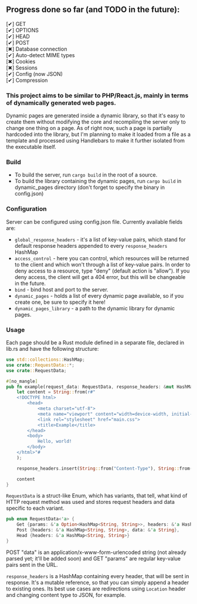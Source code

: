 ## Progress done so far (and TODO in the future):
[✔]   	GET<br>
[✔]   	OPTIONS<br>
[✔]   	HEAD<br>
[✔]   	POST<br>
[✖]   	Database connection<br>
[✔]	Auto-detect MIME types<br>
[✖]		Cookies<br>
[✖]		Sessions<br>
[✔]	Config (now JSON)<br>
[✔]	Compression<br>

### This project aims to be similar to PHP/React.js, mainly in terms of dynamically generated web pages.

Dynamic pages are generated inside a dynamic library, so that it's easy to create them without modifying
the core and recompiling the server only to change one thing on a page. As of right now, such a page is
partially hardcoded into the library, but I'm planning to make it loaded from a file as a template and
processed using Handlebars to make it further isolated from the executable itself.

### Build

- To build the server, run `cargo build` in the root of a source.
- To build the library containing the dynamic pages, run `cargo build` in dynamic_pages directory (don't forget to specify the binary in config.json)

### Configuration

Server can be configured using config.json file. Currently available fields are:

- `global_response_headers` - it's a list of key-value pairs, which stand for default response headers appended to every
`response_headers` HashMap
- `access_control` - here you can control, which resources will be returned to the client and which won't through a list
of key-value pairs. In order to deny access to a resource, type "deny" (default action is "allow"). If you deny access,
the client will get a 404 error, but this will be changeable in the future.
- `bind` - bind host and port to the server.
- `dynamic_pages` - holds a list of every dynamic page available, so if you create one, be sure to specify it here!
- `dynamic_pages_library` - a path to the dynamic library for dynamic pages.

### Usage

Each page should be a Rust module defined in a separate file, declared in lib.rs and have the following structure:

```rust
use std::collections::HashMap;
use crate::RequestData::*;
use crate::RequestData;

#[no_mangle]
pub fn example(request_data: RequestData, response_headers: &mut HashMap<String, String>) -> String {
    let content = String::from(r#"
    <!DOCTYPE html>
        <head>
            <meta charset="utf-8">
            <meta name="viewport" content="width=device-width, initial-scale=1.0">
            <link rel="stylesheet" href="main.css">
            <title>Example</title>
        </head>
        <body>
            Hello, world!
        </body>
    </html>"#
    );

    response_headers.insert(String::from("Content-Type"), String::from("text/html; charset=utf-8"));

    content
}
```

`RequestData` is a struct-like Enum, which has variants, that tell, what kind of HTTP request method was used and stores
request headers and data specific to each variant.

```rust
pub enum RequestData<'a> {
    Get {params: &'a Option<HashMap<String, String>>, headers: &'a HashMap<String, String>},
    Post {headers: &'a HashMap<String, String>, data: &'a String},
    Head {headers: &'a HashMap<String, String>}
}
```

POST "data" is an application/x-www-form-urlencoded string (not already parsed yet; it'll be added soon) and GET
"params" are regular key-value pairs sent in the URL.

`response_headers` is a HashMap containing every header, that will be sent in response. It's a mutable reference,
so that you can simply append a header to existing ones. Its best use cases are redirections using `Location` header and
changing content type to JSON, for example.

